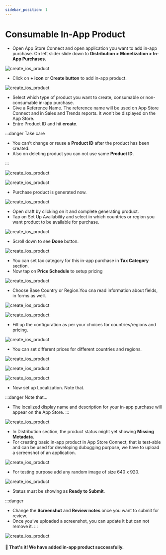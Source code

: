 ```yaml
---
sidebar_position: 1
---
```


# Consumable In-App Product

- Open App Store Connect and open application you want to add in-app purchase. On left slider slide down to **Distribution > Monetization > In-App Purchases**.

![create_ios_product](/img/create-ios-product/create_ios_product_1.png)

- Click on **+ icon** or **Create button** to add in-app product.

![create_ios_product](/img/create-ios-product/create_ios_product_2.png)

- Select which type of product you want to create, consumable or non-consumable in-app purchase. 
- Give a Reference Name. The reference name will be used on App Store Connect and in Sales and Trends reports. It won't be displayed on the App Store.
- Entre Product ID and hit **create**.

:::danger Take care

- You can’t change or reuse a **Product ID** after the product has been created.
- Also on deleting product you can not use same **Product ID**.

:::

![create_ios_product](/img/create-ios-product/create_ios_product_17.png)

![create_ios_product](/img/create-ios-product/create_ios_product_3.png)

- Purchase product is generated now.

![create_ios_product](/img/create-ios-product/create_ios_product_4.png)

- Open draft by clicking on it and complete generating product.
- Tap on Set Up Availability and select in which countries or region you want product to be available for purchase.

![create_ios_product](/img/create-ios-product/create_ios_product_5.png)

- Scroll down to see **Done** button.

![create_ios_product](/img/create-ios-product/create_ios_product_6.png)

- You can set tax category for this in-app purchase in **Tax Category** section.
- Now tap on **Price Schedule** to setup pricing

![create_ios_product](/img/create-ios-product/create_ios_product_7.png)

- Choose Base Country or Region.You cna read information about fields, in forms as well.

![create_ios_product](/img/create-ios-product/create_ios_product_8.png)

![create_ios_product](/img/create-ios-product/create_ios_product_9.png)

- Fill up the configuration as per your choices for countries/regions and pricing.

![create_ios_product](/img/create-ios-product/create_ios_product_10.png)

- You can set different prices for different countries and regions.

![create_ios_product](/img/create-ios-product/create_ios_product_19.png)

![create_ios_product](/img/create-ios-product/create_ios_product_11.png)

![create_ios_product](/img/create-ios-product/create_ios_product_12.png)

- Now set up Localization. Note that.

:::danger Note that...
- The localized display name and description for your in-app purchase will appear on the App Store.
:::

![create_ios_product](/img/create-ios-product/create_ios_product_13.png)

- In Distribution section, the product status might yet showing **Missing Metadata**. 
- For creating basic in-app product in App Store Connect, that is test-able and can be used for developing dubugging purpose, we have to upload a screenshot of an application.

![create_ios_product](/img/create-ios-product/create_ios_product_4.png)

- For testing purpose add any random image of size 640 x 920.

![create_ios_product](/img/create-ios-product/create_ios_product_14.png)

- Status must be showing as **Ready to Submit**.

:::danger
- Change the **Screenshot** and **Review notes** once you want to submit for review.
- Once you’ve uploaded a screenshot, you can update it but can not remove it.
:::

![create_ios_product](/img/create-ios-product/create_ios_product_15.png)

#### 🥳 That's it! We have added in-app product successfully. 

